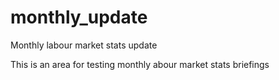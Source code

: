 monthly_update
==============

Monthly labour market stats update

This is an area for testing monthly abour market stats briefings

